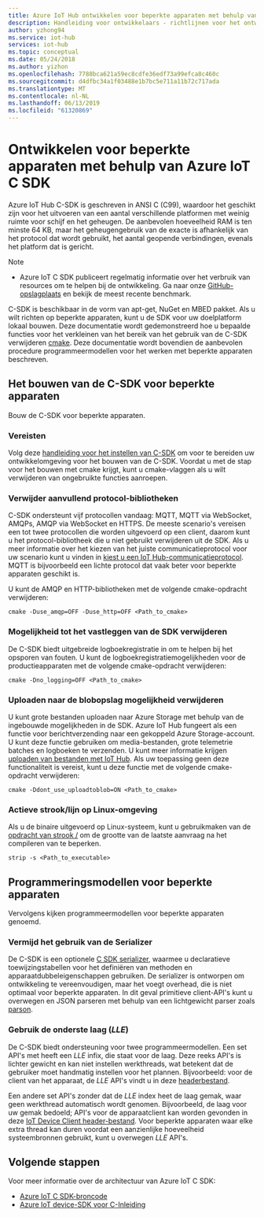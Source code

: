 ```yaml
---
title: Azure IoT Hub ontwikkelen voor beperkte apparaten met behulp van C-SDK voor IoT Hub | Microsoft Docs
description: Handleiding voor ontwikkelaars - richtlijnen voor het ontwikkelen met Azure IoT SDK's voor beperkte apparaten.
author: yzhong94
ms.service: iot-hub
services: iot-hub
ms.topic: conceptual
ms.date: 05/24/2018
ms.author: yizhon
ms.openlocfilehash: 7788bca621a59ec8cdfe36edf73a99efca8c460c
ms.sourcegitcommit: d4dfbc34a1f03488e1b7bc5e711a11b72c717ada
ms.translationtype: MT
ms.contentlocale: nl-NL
ms.lasthandoff: 06/13/2019
ms.locfileid: "61320869"
---
```

# <a name="develop-for-constrained-devices-using-azure-iot-c-sdk"></a>Ontwikkelen voor beperkte apparaten met behulp van Azure IoT C SDK

Azure IoT Hub C-SDK is geschreven in ANSI C (C99), waardoor het geschikt zijn voor het uitvoeren van een aantal verschillende platformen met weinig ruimte voor schijf en het geheugen. De aanbevolen hoeveelheid RAM is ten minste 64 KB, maar het geheugengebruik van de exacte is afhankelijk van het protocol dat wordt gebruikt, het aantal geopende verbindingen, evenals het platform dat is gericht.
> [!NOTE]
> * Azure IoT C SDK publiceert regelmatig informatie over het verbruik van resources om te helpen bij de ontwikkeling.  Ga naar onze [GitHub-opslagplaats](https://github.com/Azure/azure-iot-sdk-c/blob/master/doc/c_sdk_resource_information.md) en bekijk de meest recente benchmark.
>

C-SDK is beschikbaar in de vorm van apt-get, NuGet en MBED pakket. Als u wilt richten op beperkte apparaten, kunt u de SDK voor uw doelplatform lokaal bouwen. Deze documentatie wordt gedemonstreerd hoe u bepaalde functies voor het verkleinen van het bereik van het gebruik van de C-SDK verwijderen [cmake](https://cmake.org/). Deze documentatie wordt bovendien de aanbevolen procedure programmeermodellen voor het werken met beperkte apparaten beschreven.

## <a name="building-the-c-sdk-for-constrained-devices"></a>Het bouwen van de C-SDK voor beperkte apparaten

Bouw de C-SDK voor beperkte apparaten.

### <a name="prerequisites"></a>Vereisten

Volg deze [handleiding voor het instellen van C-SDK](https://github.com/Azure/azure-iot-sdk-c/blob/master/doc/devbox_setup.md) om voor te bereiden uw ontwikkelomgeving voor het bouwen van de C-SDK. Voordat u met de stap voor het bouwen met cmake krijgt, kunt u cmake-vlaggen als u wilt verwijderen van ongebruikte functies aanroepen.

### <a name="remove-additional-protocol-libraries"></a>Verwijder aanvullend protocol-bibliotheken

C-SDK ondersteunt vijf protocollen vandaag: MQTT, MQTT via WebSocket, AMQPs, AMQP via WebSocket en HTTPS. De meeste scenario's vereisen een tot twee protocollen die worden uitgevoerd op een client, daarom kunt u het protocol-bibliotheek die u niet gebruikt verwijderen uit de SDK. Als u meer informatie over het kiezen van het juiste communicatieprotocol voor uw scenario kunt u vinden in [kiest u een IoT Hub-communicatieprotocol](iot-hub-devguide-protocols.md). MQTT is bijvoorbeeld een lichte protocol dat vaak beter voor beperkte apparaten geschikt is.

U kunt de AMQP en HTTP-bibliotheken met de volgende cmake-opdracht verwijderen:

```
cmake -Duse_amqp=OFF -Duse_http=OFF <Path_to_cmake>
```

### <a name="remove-sdk-logging-capability"></a>Mogelijkheid tot het vastleggen van de SDK verwijderen

De C-SDK biedt uitgebreide logboekregistratie in om te helpen bij het opsporen van fouten. U kunt de logboekregistratiemogelijkheden voor de productieapparaten met de volgende cmake-opdracht verwijderen:

```
cmake -Dno_logging=OFF <Path_to_cmake>
```

### <a name="remove-upload-to-blob-capability"></a>Uploaden naar de blobopslag mogelijkheid verwijderen

U kunt grote bestanden uploaden naar Azure Storage met behulp van de ingebouwde mogelijkheden in de SDK. Azure IoT Hub fungeert als een functie voor berichtverzending naar een gekoppeld Azure Storage-account. U kunt deze functie gebruiken om media-bestanden, grote telemetrie batches en logboeken te verzenden. U kunt meer informatie krijgen [uploaden van bestanden met IoT Hub](iot-hub-devguide-file-upload.md). Als uw toepassing geen deze functionaliteit is vereist, kunt u deze functie met de volgende cmake-opdracht verwijderen:

```
cmake -Ddont_use_uploadtoblob=ON <Path_to_cmake>
```

### <a name="running-strip-on-linux-environment"></a>Actieve strook/lijn op Linux-omgeving

Als u de binaire uitgevoerd op Linux-systeem, kunt u gebruikmaken van de [opdracht van strook /](https://en.wikipedia.org/wiki/Strip_(Unix)) om de grootte van de laatste aanvraag na het compileren van te beperken.

```
strip -s <Path_to_executable>
```

## <a name="programming-models-for-constrained-devices"></a>Programmeringsmodellen voor beperkte apparaten

Vervolgens kijken programmeermodellen voor beperkte apparaten genoemd.

### <a name="avoid-using-the-serializer"></a>Vermijd het gebruik van de Serializer

De C-SDK is een optionele [C SDK serializer](https://github.com/Azure/azure-iot-sdk-c/tree/master/serializer), waarmee u declaratieve toewijzingstabellen voor het definiëren van methoden en apparaatdubbeleigenschappen gebruiken. De serializer is ontworpen om ontwikkeling te vereenvoudigen, maar het voegt overhead, die is niet optimaal voor beperkte apparaten. In dit geval primitieve client-API's kunt u overwegen en JSON parseren met behulp van een lichtgewicht parser zoals [parson](https://github.com/kgabis/parson).

### <a name="use-the-lower-layer-ll"></a>Gebruik de onderste laag (_LLE_)

De C-SDK biedt ondersteuning voor twee programmeermodellen. Een set API's met heeft een _LLE_ infix, die staat voor de laag. Deze reeks API's is lichter gewicht en kan niet instellen werkthreads, wat betekent dat de gebruiker moet handmatig instellen voor het plannen. Bijvoorbeeld: voor de client van het apparaat, de _LLE_ API's vindt u in deze [headerbestand](https://github.com/Azure/azure-iot-sdk-c/blob/master/iothub_client/inc/iothub_device_client_ll.h). 

Een andere set API's zonder dat de _LLE_ index heet de laag gemak, waar geen werkthread automatisch wordt genomen. Bijvoorbeeld, de laag voor uw gemak bedoeld; API's voor de apparaatclient kan worden gevonden in deze [IoT Device Client header-bestand](https://github.com/Azure/azure-iot-sdk-c/blob/master/iothub_client/inc/iothub_device_client.h). Voor beperkte apparaten waar elke extra thread kan duren voordat een aanzienlijke hoeveelheid systeembronnen gebruikt, kunt u overwegen _LLE_ API's.

## <a name="next-steps"></a>Volgende stappen

Voor meer informatie over de architectuur van Azure IoT C SDK:
-   [Azure IoT C SDK-broncode](https://github.com/Azure/azure-iot-sdk-c/)
-   [Azure IoT device-SDK voor C-Inleiding](iot-hub-device-sdk-c-intro.md)
